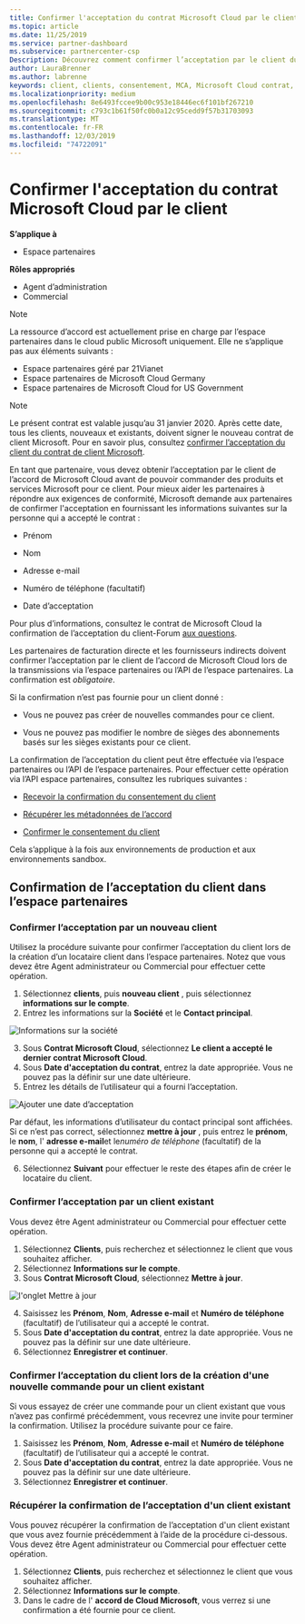 ```yaml
---
title: Confirmer l'acceptation du contrat Microsoft Cloud par le client | Espace partenaires
ms.topic: article
ms.date: 11/25/2019
ms.service: partner-dashboard
ms.subservice: partnercenter-csp
Description: Découvrez comment confirmer l’acceptation par le client du contrat de Microsoft Cloud. Cela peut être nécessaire pour commander les produits et services Microsoft pour les clients.
author: LauraBrenner
ms.author: labrenne
keywords: client, clients, consentement, MCA, Microsoft Cloud contrat, modèles de contrat client
ms.localizationpriority: medium
ms.openlocfilehash: 8e6493fccee9b00c953e18446ec6f101bf267210
ms.sourcegitcommit: c793c1b61f50fc0b0a12c95cedd9f57b31703093
ms.translationtype: MT
ms.contentlocale: fr-FR
ms.lasthandoff: 12/03/2019
ms.locfileid: "74722091"
---
```

# <a name="confirm-customer-acceptance-of-the-microsoft-cloud-agreement"></a>Confirmer l'acceptation du contrat Microsoft Cloud par le client

**S’applique à**
-  Espace partenaires

**Rôles appropriés**

- Agent d’administration
- Commercial

> [!NOTE]
> La ressource d’accord est actuellement prise en charge par l’espace partenaires dans le cloud public Microsoft uniquement. Elle ne s’applique pas aux éléments suivants :
> * Espace partenaires géré par 21Vianet
> * Espace partenaires de Microsoft Cloud Germany
> * Espace partenaires de Microsoft Cloud for US Government

>[!NOTE]
>Le présent contrat est valable jusqu’au 31 janvier 2020. Après cette date, tous les clients, nouveaux et existants, doivent signer le nouveau contrat de client Microsoft. Pour en savoir plus, consultez [confirmer l’acceptation du client du contrat de client Microsoft](confirm-customer-agreement.md).

En tant que partenaire, vous devez obtenir l’acceptation par le client de l’accord de Microsoft Cloud avant de pouvoir commander des produits et services Microsoft pour ce client. Pour mieux aider les partenaires à répondre aux exigences de conformité, Microsoft demande aux partenaires de confirmer l'acceptation en fournissant les informations suivantes sur la personne qui a accepté le contrat : 

-   Prénom

-   Nom

-   Adresse e-mail

-   Numéro de téléphone (facultatif)

-   Date d’acceptation

Pour plus d’informations, consultez le contrat de Microsoft Cloud la confirmation de l’acceptation du client-Forum [aux questions](https://docs.microsoft.com/partner-center/confirm-consent-faq).

Les partenaires de facturation directe et les fournisseurs indirects doivent confirmer l’acceptation par le client de l’accord de Microsoft Cloud lors de la transmissions via l’espace partenaires ou l’API de l’espace partenaires. La confirmation est *obligatoire*.

Si la confirmation n’est pas fournie pour un client donné :

-   Vous ne pouvez pas créer de nouvelles commandes pour ce client.

-   Vous ne pouvez pas modifier le nombre de sièges des abonnements basés sur les sièges existants pour ce client.

La confirmation de l’acceptation du client peut être effectuée via l’espace partenaires ou l’API de l’espace partenaires. Pour effectuer cette opération via l’API espace partenaires, consultez les rubriques suivantes : 

-   [Recevoir la confirmation du consentement du client](https://docs.microsoft.com/partner-center/develop/get-confirmation-of-customer-consent)

-   [Récupérer les métadonnées de l’accord](https://docs.microsoft.com/partner-center/develop/get-agreement-metadata)

-   [Confirmer le consentement du client](https://docs.microsoft.com/partner-center/develop/confirm-customer-consent)


Cela s’applique à la fois aux environnements de production et aux environnements sandbox.

## <a name="confirming-customer-acceptance-in-partner-center"></a>Confirmation de l’acceptation du client dans l’espace partenaires

### <a name="confirm-customer-acceptance-for-a-new-customer"></a>Confirmer l’acceptation par un nouveau client

Utilisez la procédure suivante pour confirmer l’acceptation du client lors de la création d’un locataire client dans l’espace partenaires. Notez que vous devez être Agent administrateur ou Commercial pour effectuer cette opération.

1. Sélectionnez **clients**, puis **nouveau client** , puis sélectionnez **informations sur le compte**.
2. Entrez les informations sur la **Société** et le **Contact principal**.

![Informations sur la société](images/mca/mca1.png)

3. Sous **Contrat Microsoft Cloud**, sélectionnez **Le client a accepté le dernier contrat Microsoft Cloud**.
4. Sous **Date d'acceptation du contrat**, entrez la date appropriée. Vous ne pouvez pas la définir sur une date ultérieure.
5. Entrez les détails de l’utilisateur qui a fourni l’acceptation.

![Ajouter une date d’acceptation](images/mca/MCA3.png)

Par défaut, les informations d’utilisateur du contact principal sont affichées. Si ce n’est pas correct, sélectionnez **mettre à jour** , puis entrez le **prénom**, le **nom**, l' **adresse e-mail**et le*numéro de téléphone* (facultatif) de la personne qui a accepté le contrat.

6. Sélectionnez **Suivant** pour effectuer le reste des étapes afin de créer le locataire du client.

### <a name="confirm-customer-acceptance-for-an-existing-customer"></a>Confirmer l’acceptation par un client existant

Vous devez être Agent administrateur ou Commercial pour effectuer cette opération.

1. Sélectionnez **Clients**, puis recherchez et sélectionnez le client que vous souhaitez afficher.
2. Sélectionnez **Informations sur le compte**.
3. Sous **Contrat Microsoft Cloud**, sélectionnez **Mettre à jour**.

![l'onglet Mettre à jour](images/mca/mca4.png)

4. Saisissez les **Prénom**, **Nom**, **Adresse e-mail** et **Numéro de téléphone** (facultatif) de l’utilisateur qui a accepté le contrat.
5. Sous **Date d'acceptation du contrat**, entrez la date appropriée. Vous ne pouvez pas la définir sur une date ultérieure.
6. Sélectionnez **Enregistrer et continuer**.

### <a name="confirm-customer-acceptance-while-creating-new-order-for-an-existing-customer"></a>Confirmer l’acceptation du client lors de la création d'une nouvelle commande pour un client existant

Si vous essayez de créer une commande pour un client existant que vous n’avez pas confirmé précédemment, vous recevrez une invite pour terminer la confirmation. Utilisez la procédure suivante pour ce faire.

1. Saisissez les **Prénom**, **Nom**, **Adresse e-mail** et **Numéro de téléphone** (facultatif) de l’utilisateur qui a accepté le contrat.
2. Sous **Date d'acceptation du contrat**, entrez la date appropriée. Vous ne pouvez pas la définir sur une date ultérieure.
3. Sélectionnez **Enregistrer et continuer**.

### <a name="retrieve-confirmation-of-customer-acceptance-for-an-existing-customer"></a>Récupérer la confirmation de l’acceptation d'un client existant

Vous pouvez récupérer la confirmation de l’acceptation d'un client existant que vous avez fournie précédemment à l’aide de la procédure ci-dessous. Vous devez être Agent administrateur ou Commercial pour effectuer cette opération.

1. Sélectionnez **Clients**, puis recherchez et sélectionnez le client que vous souhaitez afficher.
2. Sélectionnez **Informations sur le compte**.
3. Dans le cadre de l' **accord de Cloud Microsoft**, vous verrez si une confirmation a été fournie pour ce client.
